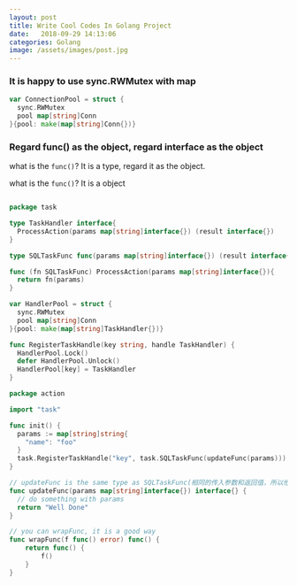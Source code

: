 ```yaml
---
layout: post
title: Write Cool Codes In Golang Project
date:   2018-09-29 14:13:06
categories: Golang
image: /assets/images/post.jpg
---
```


### It is happy to use sync.RWMutex with map

```go
var ConnectionPool = struct {
  sync.RWMutex
  pool map[string]Conn
}{pool: make(map[string]Conn{})}
```

### Regard func() as the object, regard interface as the object

what is the `func()`? It is a type, regard it as the object.

what is the `func()`? It is a object

```go

package task

type TaskHandler interface{
  ProcessAction(params map[string]interface{}) (result interface{})
}

type SQLTaskFunc func(params map[string]interface{}) (result interface{})

func (fn SQLTaskFunc) ProcessAction(params map[string]interface{}){
  return fn(params)
}

var HandlerPool = struct {
  sync.RWMutex
  pool map[string]Conn
}{pool: make(map[string]TaskHandler{})}

func RegisterTaskHandle(key string, handle TaskHandler) {
  HandlerPool.Lock()
  defer HandlerPool.Unlock()
  HandlerPool[key] = TaskHandler
}

package action

import "task"

func init() {
  params := map[string]string{
    "name": "foo"
  }
  task.RegisterTaskHandle("key", task.SQLTaskFunc(updateFunc(params)))
}

// updateFunc is the same type as SQLTaskFunc(相同的传入参数和返回值，所以他们是同种类型type的func)
func updateFunc(params map[string]interface{}) interface{} {
  // do something with params
  return "Well Done"
}

// you can wrapFunc, it is a good way
func wrapFunc(f func() error) func() {
	return func() {
		f()
	}
}
```
